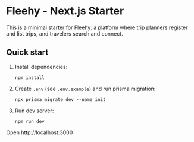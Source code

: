 # Fleehy - Next.js Starter

This is a minimal starter for Fleehy: a platform where trip planners register and list trips, and travelers search and connect.

## Quick start

1. Install dependencies:
   ```
   npm install
   ```

2. Create `.env` (see `.env.example`) and run prisma migration:
   ```
   npx prisma migrate dev --name init
   ```

3. Run dev server:
   ```
   npm run dev
   ```

Open http://localhost:3000
